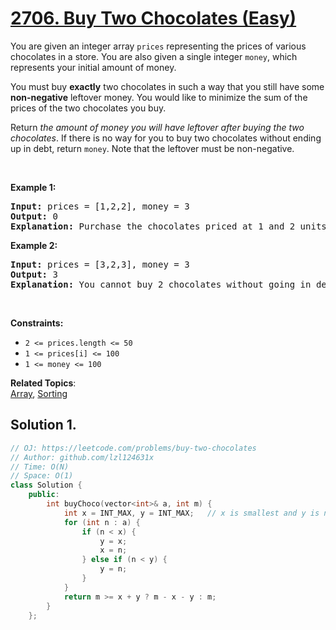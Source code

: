 # [2706. Buy Two Chocolates (Easy)](https://leetcode.com/problems/buy-two-chocolates)

<p>You are given an integer array <code>prices</code> representing the prices of various chocolates in a store. You are also given a single integer <code>money</code>, which represents your initial amount of money.</p>
<p>You must buy <strong>exactly</strong> two chocolates in such a way that you still have some <strong>non-negative</strong> leftover money. You would like to minimize the sum of the prices of the two chocolates you buy.</p>
<p>Return <em>the amount of money you will have leftover after buying the two chocolates</em>. If there is no way for you to buy two chocolates without ending up in debt, return <code>money</code>. Note that the leftover must be non-negative.</p>
<p>&nbsp;</p>
<p><strong class="example">Example 1:</strong></p>
<pre><strong>Input:</strong> prices = [1,2,2], money = 3
<strong>Output:</strong> 0
<strong>Explanation:</strong> Purchase the chocolates priced at 1 and 2 units respectively. You will have 3 - 3 = 0 units of money afterwards. Thus, we return 0.
</pre>
<p><strong class="example">Example 2:</strong></p>
<pre><strong>Input:</strong> prices = [3,2,3], money = 3
<strong>Output:</strong> 3
<strong>Explanation:</strong> You cannot buy 2 chocolates without going in debt, so we return 3.
</pre>
<p>&nbsp;</p>
<p><strong>Constraints:</strong></p>
<ul>
	<li><code>2 &lt;= prices.length &lt;= 50</code></li>
	<li><code>1 &lt;= prices[i] &lt;= 100</code></li>
	<li><code>1 &lt;= money &lt;= 100</code></li>
</ul>

**Related Topics**:  
[Array](https://leetcode.com/tag/array/), [Sorting](https://leetcode.com/tag/sorting/)

## Solution 1.

```cpp
// OJ: https://leetcode.com/problems/buy-two-chocolates
// Author: github.com/lzl124631x
// Time: O(N)
// Space: O(1)
class Solution {
    public:
        int buyChoco(vector<int>& a, int m) {
            int x = INT_MAX, y = INT_MAX;   // x is smallest and y is next small
            for (int n : a) {
                if (n < x) {
                    y = x;
                    x = n;
                } else if (n < y) {
                    y = n;
                }
            }
            return m >= x + y ? m - x - y : m;
        }
    };
    
```
